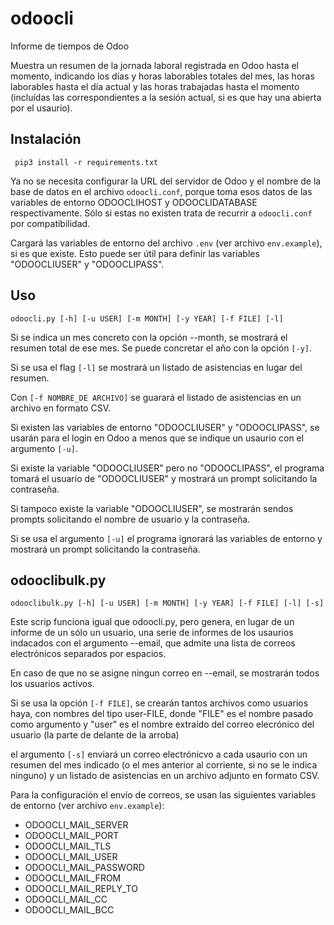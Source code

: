 # odoocli
Informe de tiempos de Odoo

Muestra un resumen de la jornada laboral registrada en Odoo hasta el momento,
indicando los días y horas laborables totales del mes, las horas laborables
hasta el día actual y las horas trabajadas hasta el momento (incluídas las
correspondientes a la sesión actual, si es que hay una abierta por el usaurio).


## Instalación
```
 pip3 install -r requirements.txt
```

Ya no se necesita configurar la URL del servidor de Odoo y el nombre de la base de
datos en el archivo `odoocli.conf`, porque toma esos datos de las variables de
entorno ODOOCLIHOST y ODOOCLIDATABASE respectivamente. Sólo si estas no existen
trata de recurrir a `odoocli.conf` por compatibilidad.

Cargará las variables de entorno del archivo `.env` (ver archivo `env.example`),
si es que existe. Esto puede ser útil para definir las variables "ODOOCLIUSER"
y "ODOOCLIPASS".


## Uso

```
odoocli.py [-h] [-u USER] [-m MONTH] [-y YEAR] [-f FILE] [-l]
```

Si se indica un mes concreto con la opción --month, se mostrará el resumen
total de ese mes. Se puede concretar el año con la opción `[-y]`.

Si se usa el flag `[-l]` se mostrará un listado de asistencias en lugar del
resumen.

Con `[-f NOMBRE_DE ARCHIVO]` se guarará el listado de asistencias en un archivo
en formato CSV.

Si existen las variables de entorno "ODOOCLIUSER" y "ODOOCLIPASS", se usarán
para el login en Odoo a menos que se indique un usaurio con el argumento
`[-u]`.

Si existe la variable "ODOOCLIUSER" pero no "ODOOCLIPASS", el programa tomará
el usuario de "ODOOCLIUSER" y mostrará un prompt solicitando la contraseña.

Si tampoco existe la variable "ODOOCLIUSER", se mostrarán sendos prompts
solicitando el nombre de usuario y la contraseña.

Si se usa el argumento `[-u]` el programa ignorará las variables de entorno y
mostrará un prompt solicitando la contraseña.


## odooclibulk.py

```
odooclibulk.py [-h] [-u USER] [-m MONTH] [-y YEAR] [-f FILE] [-l] [-s]
```

Este scrip funciona igual que odoocli.py, pero genera, en lugar de un informe
de un sólo un usuario, una serie de informes de los usaurios indacados con el
argumento --email, que admite una lista de correos electrónicos separados
por espacios.

En caso de que no se asigne ningun correo en --email, se mostrarán todos los
usuarios activos.

Si se usa la opción `[-f FILE]`, se crearán tantos archivos como usuarios haya,
con nombres del tipo user-FILE, donde "FILE" es el nombre pasado como argumento
y "user" es el nombre extraído del correo elecrónico del usuario
(la parte de delante de la arroba) 

el argumento `[-s]` enviará un correo electrónicvo a cada usaurio con un resumen
del mes indicado (o el mes anterior al corriente, si no se le indica ninguno) y un
listado de asistencias en un archivo adjunto en formato CSV. 

Para la configuración el envío de correos, se usan las siguientes variables de entorno
(ver archivo `env.example`):

* ODOOCLI_MAIL_SERVER
* ODOOCLI_MAIL_PORT
* ODOOCLI_MAIL_TLS
* ODOOCLI_MAIL_USER
* ODOOCLI_MAIL_PASSWORD
* ODOOCLI_MAIL_FROM
* ODOOCLI_MAIL_REPLY_TO
* ODOOCLI_MAIL_CC
* ODOOCLI_MAIL_BCC
